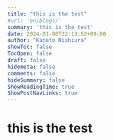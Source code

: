 ```yaml
---
title: "this is the test"
#url: 'en/blogs/'
summary: 'this is the test'
date: 2024-01-08T22:13:52+09:00
author: "Kanato Nishiura"
showToc: false
TocOpen: false
draft: false
hidemeta: false
comments: false
hideSummary: false
ShowReadingTime: true
ShowPostNavLinks: true
---
```


# this is the test